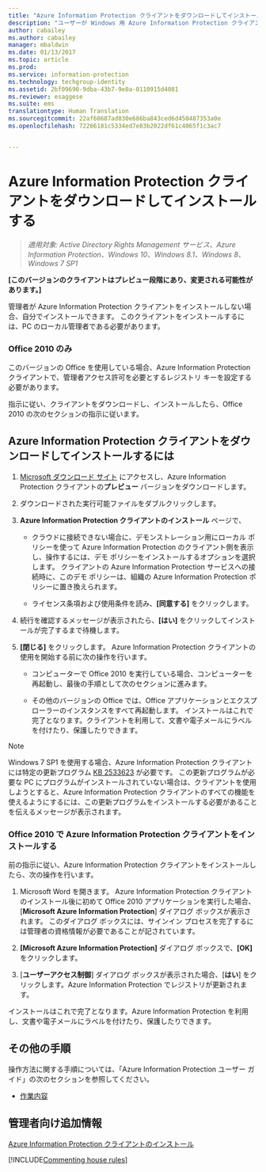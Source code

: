 ```yaml
---
title: "Azure Information Protection クライアントをダウンロードしてインストールする | Azure Information Protection"
description: "ユーザーが Windows 用 Azure Information Protection クライアントをインストールし、ドキュメントと電子メールを分類および保護するための手順です。"
author: cabailey
ms.author: cabailey
manager: mbaldwin
ms.date: 01/13/2017
ms.topic: article
ms.prod: 
ms.service: information-protection
ms.technology: techgroup-identity
ms.assetid: 2bf09690-9dba-43b7-9e0a-0110915d4081
ms.reviewer: esaggese
ms.suite: ems
translationtype: Human Translation
ms.sourcegitcommit: 22af60687ad030e686ba843ced6d450487353a0e
ms.openlocfilehash: 72266181c5334ed7e03b2022df61c4065f1c3ac7


---
```


# <a name="download-and-install-the-azure-information-protection-client"></a>Azure Information Protection クライアントをダウンロードしてインストールする

>*適用対象: Active Directory Rights Management サービス、Azure Information Protection、Windows 10、Windows 8.1、Windows 8、Windows 7 SP1*

**[このバージョンのクライアントはプレビュー段階にあり、変更される可能性があります。]**

管理者が Azure Information Protection クライアントをインストールしない場合、自分でインストールできます。 このクライアントをインストールするには、PC のローカル管理者である必要があります。 

### <a name="office-2010-only"></a>Office 2010 のみ

このバージョンの Office を使用している場合、Azure Information Protection クライアントで、管理者アクセス許可を必要とするレジストリ キーを設定する必要があります。 

指示に従い、クライアントをダウンロードし、インストールしたら、Office 2010 の次のセクションの指示に従います。

## <a name="to-download-and-install-the-azure-information-protection-client"></a>Azure Information Protection クライアントをダウンロードしてインストールするには

1.  [Microsoft ダウンロード サイト](https://www.microsoft.com/en-us/download/details.aspx?id=53018) にアクセスし、Azure Information Protection クライアントの**プレビュー** バージョンをダウンロードします。

2. ダウンロードされた実行可能ファイルをダブルクリックします。 

3. **Azure Information Protection クライアントのインストール** ページで、 
    
    - クラウドに接続できない場合に、デモンストレーション用にローカル ポリシーを使って Azure Information Protection のクライアント側を表示し、操作するには、デモ ポリシーをインストールするオプションを選択します。 クライアントの Azure Information Protection サービスへの接続時に、このデモ ポリシーは、組織の Azure Information Protection ポリシーに置き換えられます。
    
    - ライセンス条項および使用条件を読み、**[同意する]** をクリックします。

4. 続行を確認するメッセージが表示されたら、**[はい]** をクリックしてインストールが完了するまで待機します。

3. **[閉じる]** をクリックします。 Azure Information Protection クライアントの使用を開始する前に次の操作を行います。

    - コンピューターで Office 2010 を実行している場合、コンピューターを再起動し、最後の手順として次のセクションに進みます。
    
    - その他のバージョンの Office では、Office アプリケーションとエクスプローラーのインスタンスをすべて再起動します。 インストールはこれで完了となります。クライアントを利用して、文書や電子メールにラベルを付けたり、保護したりできます。

> [!NOTE]
> Windows 7 SP1 を使用する場合、Azure Information Protection クライアントには特定の更新プログラム [KB 2533623](https://support.microsoft.com/en-us/kb/2533623) が必要です。 この更新プログラムが必要な PC にプログラムがインストールされていない場合は、クライアントを使用しようとすると、Azure Information Protection クライアントのすべての機能を使えるようにするには、この更新プログラムをインストールする必要があることを伝えるメッセージが表示されます。

### <a name="installing-the-azure-information-protection-client-with-office-2010"></a>Office 2010 で Azure Information Protection クライアントをインストールする

前の指示に従い、Azure Information Protection クライアントをインストールしたら、次の操作を行います。

1. Microsoft Word を開きます。 Azure Information Protection クライアントのインストール後に初めて Office 2010 アプリケーションを実行した場合、[**Microsoft Azure Information Protection**] ダイアログ ボックスが表示されます。 このダイアログ ボックスには、サインイン プロセスを完了するには管理者の資格情報が必要であることが記されています。

2. **[Microsoft Azure Information Protection]** ダイアログ ボックスで、**[OK]** をクリックします。

2. [**ユーザーアクセス制御**] ダイアログ ボックスが表示された場合、[**はい**] をクリックします。Azure Information Protection でレジストリが更新されます。

インストールはこれで完了となります。Azure Information Protection を利用し、文書や電子メールにラベルを付けたり、保護したりできます。

## <a name="other-instructions"></a>その他の手順
操作方法に関する手順については、「Azure Information Protection ユーザー ガイド」の次のセクションを参照してください。

-   [作業内容](client-user-guide.md#what-do-you-want-to-do)

## <a name="additional-information-for-administrators"></a>管理者向け追加情報
[Azure Information Protection クライアントのインストール](info-protect-client.md)

[!INCLUDE[Commenting house rules](../includes/houserules.md)]



<!--HONumber=Jan17_HO2-->


